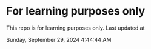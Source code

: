 # For learning purposes only
This repo is for learning purposes only.
Last updated at

Sunday, September 29, 2024 4:44:44 AM

